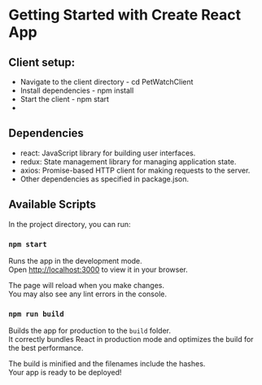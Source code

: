 # Getting Started with Create React App
## Client setup:
- Navigate to the client directory - cd PetWatchClient
- Install dependencies - npm install
- Start the client - npm start
- 
## Dependencies
- react: JavaScript library for building user interfaces.
- redux: State management library for managing application state.
- axios: Promise-based HTTP client for making requests to the server.
- Other dependencies as specified in package.json.

## Available Scripts

In the project directory, you can run:

### `npm start`

Runs the app in the development mode.\
Open [http://localhost:3000](http://localhost:3000) to view it in your browser.

The page will reload when you make changes.\
You may also see any lint errors in the console.

### `npm run build`

Builds the app for production to the `build` folder.\
It correctly bundles React in production mode and optimizes the build for the best performance.

The build is minified and the filenames include the hashes.\
Your app is ready to be deployed!

